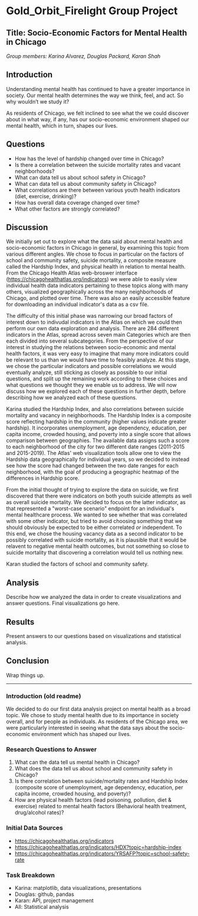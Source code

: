 # Gold_Orbit_Firelight Group Project
## Title: Socio-Economic Factors for Mental Health in Chicago

*Group members: Karina Alvarez, Douglas Packard, Karan Shah*

## Introduction
Understanding mental health has continued to have a greater importance in society. Our mental health determines the way we think, feel, and act. So why wouldn’t we study it?

As residents of Chicago, we felt inclined to see what the we could discover about in what way, if any, has our socio-economic environment shaped our mental health, which in turn, shapes our lives. 


## Questions
* How has the level of hardship changed over time in Chicago? 
* Is there a correlation between the suicide mortality rates and vacant neighborhoods?
* What can data tell us about school safety in Chicago?
* What can data tell us about community safety in Chicago?
* What correlations are there between various youth health indicators (diet, exercise, drinking)?
* How has overall data coverage changed over time?
* What other factors are strongly correlated?

## Discussion
We initially set out to explore what the data said about mental health and socio-economic factors in Chicago in general, by examining this topic from various different angles. We chose to focus in particular on the factors of school and community safety, suicide mortality, a composite measure called the Hardship Index, and physical health in relation to mental health. From the Chicago Health Atlas web-broswer interface (https://chicagohealthatlas.org/indicators) we were able to easily view individual health data indicators pertaining to these topics along with many others, visualized geographically across the many neighborhoods of Chicago, and plotted over time. There was also an easily accessible feature for downloading an individual indicator's data as a csv file.

The difficulty of this initial phase was narrowing our broad factors of interest down to indivudal indicators in the Atlas on which we could then perform our own data exploration and analysis. There are 284 different indicators in the Atlas, spread across seven main Categories which are then each divided into several subcategories. From the perspective of our interest in studying the relations between socio-economic and mental health factors, it was very easy to imagine that many more indicators could be relevant to us than we would have time to feasibly analyze. At this stage, we chose the particular indicators and possible correlations we would eventually analyze, still sticking as closely as possible to our initial questions, and split up the remaining work according to these choices and what questions we thought they we enable us to address. We will now discuss how we explored each of these questions in further depth, before describing how we analyzed each of these questions.

Karina studied the Hardship Index, and also correlations between suicide mortality and vacancy in neighborhoods. The Hardship Index is a composite score reflecting hardship in the community (higher values indicate greater hardship). It incorporates unemployment, age dependency, education, per capita income, crowded housing, and poverty into a single score that allows comparison between geographies. The available data assigns such a score to each neighborhood of the city for two different date ranges (2011-2015 and 2015-2019). The Atlas' web visualization tools allow one to view the Hardship data geographically for individual years, so we decided to instead see how the score had changed between the two date ranges for each neighborhood, with the goal of producing a geographic heatmap of the differences in Hardship score.

From the initial thought of trying to explore the data on suicide, we first discovered that there were indicators on both youth suicide attempts as well as overall suicide mortality. We decided to focus on the latter indicator, as that represented a "worst-case scenario" endpoint for an individual's mental healthcare process. We wanted to see whether that was correlated with some other indicator, but tried to avoid choosing something that we should obviously be expected to be either correlated *or* independent. To this end, we chose the housing vacancy data as a second indicator to be possibly correlated with suicide mortality, as it is plausible that it would be relavent to negative mental health outcomes, but not something so close to suicide mortality that discovering a correlation would tell us nothing new.

Karan studied the factors of school and community safety. 

## Analysis
Describe how we analyzed the data in order to create visualizations and answer questions. Final visualizations go here.

## Results
Present answers to our questions based on visualizations and statistical analysis.

## Conclusion
Wrap things up.
___
### Introduction (old readme)
We decided to do our first data analysis project on mental health as a broad topic. We chose to study mental health due to its importance in society overall, and for  people as individuals. As residents of the Chicago area, we were particularly interested in seeing what the data says about the socio-economic environment which has shaped our lives. 

### Research Questions to Answer
1. What can the data tell us mental health in Chicago?
2. What does the data tell us about school and community safety in Chicago?
3. Is there correlation between suicide/mortality rates and Hardship Index (composite score of unemployment, age dependency, education, per capita income, crowded housing, and poverty)?
4. How are physical health factors (lead poisoning, pollution, diet & exercise) related to mental health factors (Behavioral health treatment, drug/alcohol rates)? 

### Initial Data Sources
* https://chicagohealthatlas.org/indicators
* https://chicagohealthatlas.org/indicators/HDX?topic=hardship-index
* https://chicagohealthatlas.org/indicators/YRSAFP?topic=school-safety-rate

### Task Breakdown
* Karina: matplotlib, data visualizations, presentations
* Douglas: github, pandas
* Karan: API,  project management
* All: Statistical analysis

